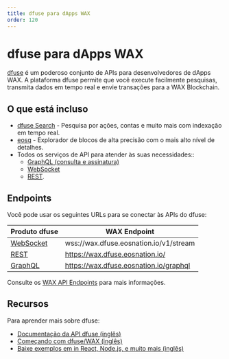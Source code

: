 ```yaml
---
title: dfuse para dApps WAX
order: 120
---
```


# dfuse para dApps WAX

[dfuse](https://dfuse.eosnation.io) é um poderoso conjunto de APIs para desenvolvedores de dApps WAX. A plataforma dfuse permite que você execute facilmente pesquisas, transmita dados em tempo real e envie transações para a WAX Blockchain.

## O que está incluso

- [dfuse Search](https://medium.com/@dfuseio/kicking-off-2019-with-a-revolution-searchability-on-the-blockchain-dbb7bb3e6bae) - Pesquisa por ações, contas e muito mais com indexação em tempo real.
- [eosq](https://wax.eosq.eosnation.io) - Explorador de blocos de alta precisão com o mais alto nível de detalhes.
- Todos os serviços de API para atender às suas necessidades::
  - [GraphQL (consulta e assinatura)](https://docs.dfuse.eosnation.io/eosio/public-apis/reference/graphql-api/)
  - [WebSocket](https://docs.dfuse.eosnation.io/reference/eosio/websocket/)
  - [REST](https://docs.dfuse.eosnation.io/reference/eosio/rest/).

## Endpoints

Você pode usar os seguintes URLs para se conectar às APIs do dfuse:

| Produto dfuse | WAX Endpoint                      |
| ------------- | --------------------------------- |
| [WebSocket](https://docs.dfuse.eosnation.io/reference/eosio/websocket/) | wss://wax.dfuse.eosnation.io/v1/stream |
| [REST](https://docs.dfuse.eosnation.io/reference/eosio/rest/block-id-by-time/) | https://wax.dfuse.eosnation.io/ |
| [GraphQL](https://docs.dfuse.eosnation.io/reference/eosio/graphql/) | https://wax.dfuse.eosnation.io/graphql |

Consulte os [WAX API Endpoints](https://docs.dfuse.eosnation.io/eosio/public-apis/reference/network-endpoints/#wax-mainnet) para mais informações.

## Recursos

Para aprender mais sobre dfuse:

- [Documentação da API dfuse (inglês)](https://docs.dfuse.eosnation.io/eosio/)
- [Começando com dfuse/WAX (inglês)](https://docs.dfuse.eosnation.io/eosio/public-apis/getting-started/)
- [Baixe exemplos em in React, Node.js, e muito mais (inglês)](https://docs.dfuse.eosnation.io/eosio/public-apis/samples/)

<ChildTableOfContents :max="2" title="Mais nesta seção" />
